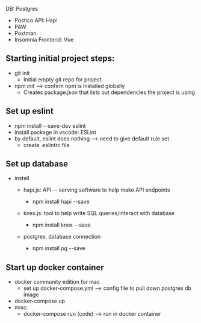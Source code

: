 DB: Postgres
- Postico
API: Hapi
- PAW
- Postman
- Insomnia
Frontend: Vue

## Starting initial project steps:
- git init
    - Initial empty git repo for project
- npm init --> confirm npm is installed globally
    - Creates package.json that lists out dependencies the project is using

## Set up eslint
- npm install --save-dev eslint
- install package in vscode: ESLint
- by default, eslint does nothing --> need to give default rule set
    - create .eslintrc file

## Set up database
- install
    - hapi.js: API -- serving software to help make API endpoints 
        - npm install hapi --save

    - knex.js: tool to help write SQL queries/interact with database
        - npm install knex --save
    - postgres: database connection
        - npm install pg --save

## Start up docker container
 - docker community edition for mac
    - set up docker-compose.yml --> config file to pull down postgres db image
- docker-compose up
- misc:
    - docker-compose run (code) --> run in docker container


